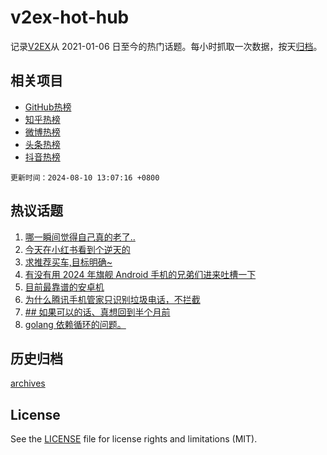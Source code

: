 # v2ex-hot-hub

 记录[V2EX](https://www.v2ex.com/)从 2021-01-06 日至今的热门话题。每小时抓取一次数据，按天[归档](archives)。
 
 ## 相关项目

- [GitHub热榜](https://github.com/snaildev/github-hot-hub)
- [知乎热榜](https://github.com/snaildev/zhihu-hot-hub)
- [微博热榜](https://github.com/snaildev/weibo-hot-hub)
- [头条热榜](https://github.com/snaildev/toutiao-hot-hub)
- [抖音热榜](https://github.com/snaildev/douyin-hot-hub)


 `更新时间：2024-08-10 13:07:16 +0800`

## 热议话题

1. [哪一瞬间觉得自己真的老了..](https://www.v2ex.com/t/1063761)
1. [今天在小红书看到个逆天的](https://www.v2ex.com/t/1063856)
1. [求推荐买车,目标明确~](https://www.v2ex.com/t/1063779)
1. [有没有用 2024 年旗舰 Android 手机的兄弟们进来吐槽一下](https://www.v2ex.com/t/1063817)
1. [目前最靠谱的安卓机](https://www.v2ex.com/t/1063798)
1. [为什么腾讯手机管家只识别垃圾电话，不拦截](https://www.v2ex.com/t/1063783)
1. [## 如果可以的话、真想回到半个月前](https://www.v2ex.com/t/1063941)
1. [golang 依赖循环的问题。](https://www.v2ex.com/t/1063855)

## 历史归档

[archives](archives)

## License

See the [LICENSE](LICENSE) file for license rights and limitations (MIT).
